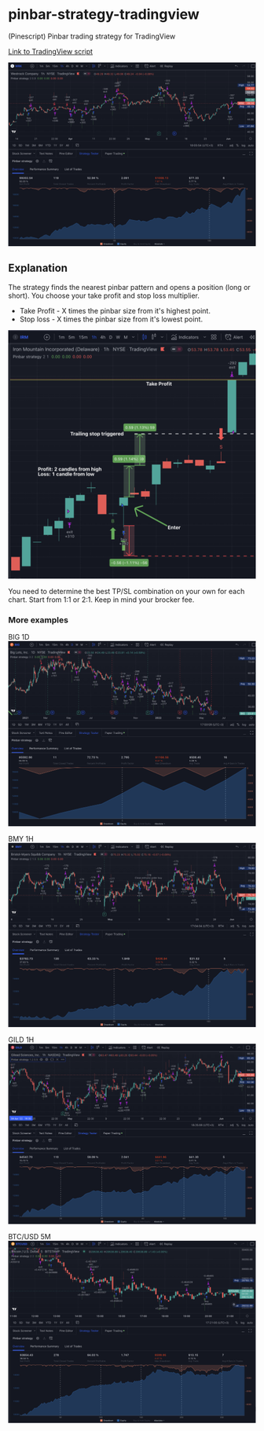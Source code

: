 # pinbar-strategy-tradingview

(Pinescript) Pinbar trading strategy for TradingView

[Link to TradingView script](https://www.tradingview.com/script/QtCWpUWb-Pinbar-trailing-stop-strategy/)

![Trade example](assets/wrk_1h.png)

## Explanation

The strategy finds the nearest pinbar pattern and opens a position (long or short). You choose your take profit and stop loss multiplier.

* Take Profit - X times the pinbar size from it's highest point.
* Stop loss - X times the pinbar size from it's lowest point.

![Profits explained](assets/profit_mp.png)

You need to determine the best TP/SL combination on your own for each chart. Start from 1:1 or 2:1. Keep in mind your brocker fee.

### More examples

BIG 1D
![BIG 1D](assets/big_1d.png)

BMY 1H
![BMY 1H](assets/bmy_1h.png)

GILD 1H
![GILD 1H](assets/gild_1h.png)

BTC/USD 5M
![BTC/USD 5M](assets/btcusd_5m.png)
